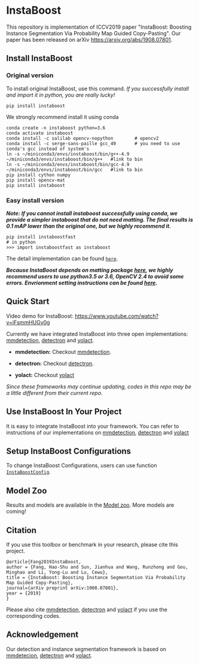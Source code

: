 # InstaBoost

This repository is implementation of ICCV2019 paper "InstaBoost: Boosting Instance Segmentation Via Probability Map Guided Copy-Pasting". Our paper has been released on arXiv https://arxiv.org/abs/1908.07801. 

## Install InstaBoost

### Original version
To install original InstaBoost, use this command.  *If you successfully install and import it in python, you are really lucky!*

```
pip install instaboost
```
We strongly recommend install it using conda

```
conda create -n instaboost python=3.6
conda activate instaboost
conda install -c salilab opencv-nopython        # opencv2
conda install -c serge-sans-paille gcc_49       # you need to use conda's gcc instead of system's
ln -s ~/miniconda3/envs/instaboost/bin/g++-4.9 ~/miniconda3/envs/instaboost/bin/g++   #link to bin
ln -s ~/miniconda3/envs/instaboost/bin/gcc-4.9 ~/miniconda3/envs/instaboost/bin/gcc   #link to bin
pip install cython numpy
pip install opencv-mat
pip install instaboost
```

### Easy install version
***Note: If you cannot install instaboost successfully using conda, we provide a simpler instaboost that do not need matting. The final results is 0.1 mAP lower than the original one, but we highly recommend it.***
```
pip install instaboostfast
# in python
>>> import instaboostfast as instaboost
```

The detail implementation can be found [`here`](https://github.com/GothicAi/InstaBoost-pypi).

***Because InstaBoost depends on matting package [here](https://github.com/GothicAi/cython-global-matting), we highly recommend users to use python3.5 or 3.6, OpenCV 2.4 to avoid some errors. Envrionment setting instructions can be found [here](https://github.com/GothicAi/cython-global-matting#environment-settings-linux).***



## Quick Start

Video demo for InstaBoost: https://www.youtube.com/watch?v=iFsmmHUGy0g

Currently we have integrated InstaBoost into three open implementations: [mmdetection](https://github.com/open-mmlab/mmdetection), [detectron](https://github.com/roytseng-tw/Detectron.pytorch) and [yolact](https://github.com/dbolya/yolact).

* **mmdetection:** Checkout [mmdetection](mmdetection).  

* **detectron:** Checkout [detectron](detectron). 

* **yolact:** Checkout [yolact](yolact)

*Since these frameworks may continue updating, codes in this repo may be a little different from their current repo.*

## Use InstaBoost In Your Project

It is easy to integrate InstaBoost into your framework. You can refer to instructions of our implementations on [mmdetection](mmdetection#implementation), [detectron](detectron#implementation) and [yolact](yolact#implementation)

## Setup InstaBoost Configurations

To change InstaBoost Configurations, users can use function [`InstaBoostConfig`](https://github.com/GothicAi/InstaBoost-pypi#instaboostconfig).

## Model Zoo

Results and models are available in the [Model zoo](MODEL_ZOO.md).  More models are coming!

## Citation

If you use this toolbox or benchmark in your research, please cite this project.

```
@article{Fang2019InstaBoost,
author = {Fang, Hao-Shu and Sun, Jianhua and Wang, Runzhong and Gou, Minghao and Li, Yong-Lu and Lu, Cewu},
title = {InstaBoost: Boosting Instance Segmentation Via Probability Map Guided Copy-Pasting},
journal={arXiv preprint arXiv:1908.07801},
year = {2019}
}
```
Please also cite [mmdetection](https://github.com/open-mmlab/mmdetection), [detectron](https://github.com/roytseng-tw/Detectron.pytorch) and [yolact](https://github.com/dbolya/yolact) if you use the corresponding codes.


## Acknowledgement

Our detection and instance segmentation framework is based on [mmdetecion](https://github.com/open-mmlab/mmdetection), [detectron](https://github.com/roytseng-tw/Detectron.pytorch) and [yolact](https://github.com/dbolya/yolact).
